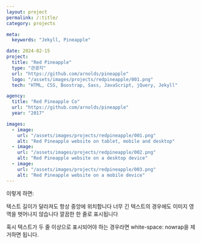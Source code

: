 ```yaml
---
layout: project
permalink: /:title/
category: projects

meta:
  keywords: "Jekyll, Pineapple"

date: 2024-02-15
project:
  title: "Red Pineapple"
  type: "관광지"
  url: "https://github.com/arnolds/pineapple"
  logo: "/assets/images/projects/redpineapple/001.png"
  tech: "HTML, CSS, Boostrap, Sass, JavaScript, jQuery, Jekyll"

agency:
  title: "Red Pineapple Co"
  url: "https://github.com/arnolds/pineapple"
  year: "2017"

images:
  - image:
    url: "/assets/images/projects/redpineapple/001.png"
    alt: "Red Pineapple website on tablet, mobile and desktop"
  - image:
    url: "/assets/images/projects/redpineapple/002.png"
    alt: "Red Pineapple website on a desktop device"
  - image:
    url: "/assets/images/projects/redpineapple/003.png"
    alt: "Red Pineapple website on a mobile device"
---
```

이렇게 하면:

텍스트 길이가 달라져도 항상 중앙에 위치합니다
너무 긴 텍스트의 경우에도 이미지 영역을 벗어나지 않습니다
깔끔한 한 줄로 표시됩니다

혹시 텍스트가 두 줄 이상으로 표시되어야 하는 경우라면 white-space: nowrap을 제거하면 됩니다.